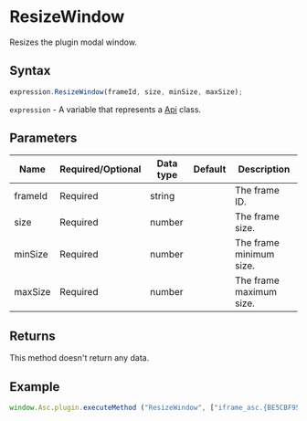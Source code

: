 # ResizeWindow

Resizes the plugin modal window.

## Syntax

```javascript
expression.ResizeWindow(frameId, size, minSize, maxSize);
```

`expression` - A variable that represents a [Api](../Api.md) class.

## Parameters

| **Name** | **Required/Optional** | **Data type** | **Default** | **Description** |
| ------------- | ------------- | ------------- | ------------- | ------------- |
| frameId | Required | string |  | The frame ID. |
| size | Required | number |  | The frame size. |
| minSize | Required | number |  | The frame minimum size. |
| maxSize | Required | number |  | The frame maximum size. |

## Returns

This method doesn't return any data.

## Example

```javascript editor-pptx
window.Asc.plugin.executeMethod ("ResizeWindow", ["iframe_asc.{BE5CBF95-C0AD-4842-B157-AC40FEDD9841}", 392, 392, 392]);
```
